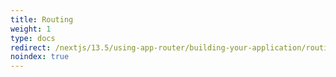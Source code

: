 ```yaml
---
title: Routing
weight: 1
type: docs
redirect: /nextjs/13.5/using-app-router/building-your-application/routing/defining-routes
noindex: true
---
```

